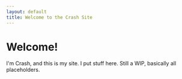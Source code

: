 ```yaml
---
layout: default
title: Welcome to the Crash Site
---
```



# Welcome!
I'm Crash, and this is my site. I put stuff here. Still a WIP, basically all placeholders.
